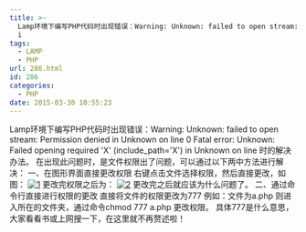 ```yaml
---
title: >-
  Lamp环境下编写PHP代码时出现错误：Warning: Unknown: failed to open stream: Permission denied
  i
tags:
  - LAMP
  - PHP
url: 286.html
id: 286
categories:
  - PHP
date: 2015-03-30 10:55:23
---
```


Lamp环境下编写PHP代码时出现错误：Warning: Unknown: failed to open stream: Permission denied in Unknown on line 0 Fatal error: Unknown: Failed opening required 'X' (include_path='X') in Unknown on line 时的解决办法。 在出现此问题时，是文件权限出了问题，可以通过以下两中方法进行解决： 一、在图形界面直接更改权限 右键点击文件选择权限，然后直接更改，如图： [![1](http://www.jiliuke.com/wp-content/uploads/2015/03/1-271x300.png)](http://www.jiliuke.com/wp-content/uploads/2015/03/1.png) 更改完权限之后为： [![2](http://www.jiliuke.com/wp-content/uploads/2015/03/2-272x300.png)](http://www.jiliuke.com/wp-content/uploads/2015/03/2.png) 更改完之后就应该为什么问题了。 二、通过命令行直接进行权限的更改 直接将文件的权限更改为777 例如：文件为a.php 则进入所在的文件夹，通过命令chmod 777 a.php 更改权限。 具体777是什么意思，大家看看书或上网搜一下，在这里就不再赘述啦！